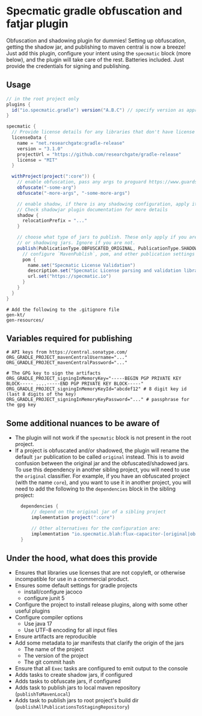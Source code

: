 # Specmatic gradle obfuscation and fatjar plugin

Obfuscation and shadowing plugin for dummies! Setting up obfuscation, getting the shadow jar, and publishing to maven
central is now a breeze! Just add this plugin, configure your intent using the `specmatic` block (more below), and the
plugin will take care of the rest. Batteries included. Just provide the credentials for signing and publishing.

## Usage

```groovy
// in the root project only
plugins {
  id("io.specmatic.gradle") version("A.B.C") // specify version as appropriate
}

specmatic {
  // Provide license details for any libraries that don't have license information in their POM.
  licenseData {
    name = "net.researchgate:gradle-release"
    version = "3.1.0"
    projectUrl = "https://github.com/researchgate/gradle-release"
    license = "MIT"
  }

  withProject(project(":core")) {
    // enable obfuscation, pass any args to proguard https://www.guardsquare.com/manual/configuration/usage
    obfuscate("-some-arg")
    obfuscate("-more-args", "-some-more-args")

    // enable shadow, if there is any shadowing configuration, apply it here. 
    // Check shadowjar plugin documentation for more details
    shadow {
      relocationPrefix = "..."
    }

    // choose what type of jars to publish. These only apply if you are obfuscating, 
    // or shadowing jars. Ignore if you are not.
    publish(PublicationType.OBFUSCATED_ORIGINAL, PublicationType.SHADOWED_ORIGINAL, PublicationType.SHADOWED_OBFUSCATED) {
      // configure `MavenPublish`, pom, and other publication settings
      pom {
        name.set("Specmatic License Validation")
        description.set("Specmatic License parsing and validation library")
        url.set("https://specmatic.io")
      }
    }
  }
}
```

```gitignore
# Add the following to the .gitignore file
gen-kt/
gen-resources/
```

## Variables required for publishing

```shell
# API keys from https://central.sonatype.com/
ORG_GRADLE_PROJECT_mavenCentralUsername="..."
ORG_GRADLE_PROJECT_mavenCentralPassword="..."

# The GPG key to sign the artifacts
ORG_GRADLE_PROJECT_signingInMemoryKey="-----BEGIN PGP PRIVATE KEY BLOCK----- ....-----END PGP PRIVATE KEY BLOCK-----"
ORG_GRADLE_PROJECT_signingInMemoryKeyId="abcdef12" # 8 digit key id (last 8 digits of the key)
ORG_GRADLE_PROJECT_signingInMemoryKeyPassword="..." # passphrase for the gpg key
```

## Some additional nuances to be aware of

* The plugin will not work if the `specmatic` block is not present in the root project.
* If a project is obfuscated and/or shadowed, the plugin will rename the default `jar` publication to be called
  `original` instead. This is to avoid confusion between the original jar and the obfuscated/shadowed jars. To use this
  dependency in another sibling project, you will need to use the `original` classifier. For example, if you have an
  obfuscated project (with the name `core`), and you want to use it in another project, you will need to add the
  following to the `dependencies` block in the sibling project:
  ```groovy
    dependencies {
        // depend on the original jar of a sibling project
        implementation project(":core")
  
        // Other alternatives for the configuration are:
        implementation "io.specmatic.blah:flux-capacitor-[original|obfuscated-original|shadow-obfuscated|shadow-original]:1.0.0"
    }
  ```

## Under the hood, what does this provide

* Ensures that libraries use licenses that are not copyleft, or otherwise incompatible for use in a commercial product.
* Ensures some default settings for gradle projects
    * install/configure jacoco
    * configure junit 5
* Configure the project to install release plugins, along with some other useful plugins
* Configure compiler options
    * Use java 17
    * Use UTF-8 encoding for all input files
* Ensure artifacts are reproducible
* Add some metadata to jar manifests that clarify the origin of the jars
    * The name of the project
    * The version of the project
    * The git commit hash
* Ensure that all `Exec` tasks are configured to emit output to the console
* Adds tasks to create shadow jars, if configured
* Adds tasks to obfuscate jars, if configured
* Adds task to publish jars to local maven repository (`publishToMavenLocal`)
* Adds task to publish jars to root project's build dir (`publishAllPublicationsToStagingRepository`)